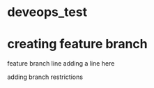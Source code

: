 # deveops_test
# creating feature branch
feature branch line
adding a line here

adding branch restrictions
